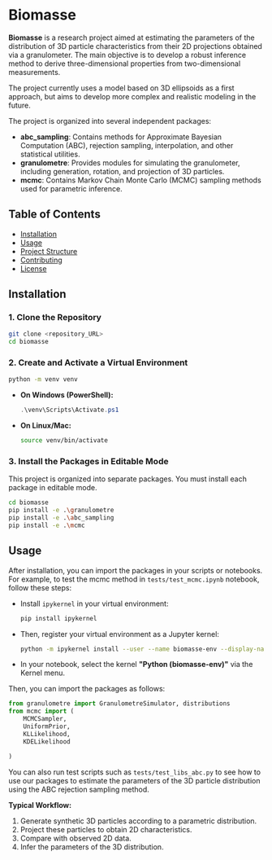 # Biomasse

**Biomasse** is a research project aimed at estimating the parameters of the distribution of 3D particle characteristics from their 2D projections obtained via a granulometer. The main objective is to develop a robust inference method to derive three-dimensional properties from two-dimensional measurements.

The project currently uses a model based on 3D ellipsoids as a first approach, but aims to develop more complex and realistic modeling in the future.

The project is organized into several independent packages:

- **abc_sampling**: Contains methods for Approximate Bayesian Computation (ABC), rejection sampling, interpolation, and other statistical utilities.
- **granulometre**: Provides modules for simulating the granulometer, including generation, rotation, and projection of 3D particles.
- **mcmc**: Contains Markov Chain Monte Carlo (MCMC) sampling methods used for parametric inference.

## Table of Contents

- [Installation](#installation)
- [Usage](#usage)
- [Project Structure](#project-structure)
- [Contributing](#contributing)
- [License](#license)

## Installation

### 1. Clone the Repository

```bash
git clone <repository_URL>
cd biomasse
```

### 2. Create and Activate a Virtual Environment

```bash
python -m venv venv
```

- **On Windows (PowerShell):**
  ```powershell
  .\venv\Scripts\Activate.ps1
  ```
- **On Linux/Mac:**
  ```bash
  source venv/bin/activate
  ```

### 3. Install the Packages in Editable Mode

This project is organized into separate packages. You must install each package in editable mode.

```bash
cd biomasse
pip install -e .\granulometre
pip install -e .\abc_sampling
pip install -e .\mcmc
```

## Usage

After installation, you can import the packages in your scripts or notebooks. For example, to test the mcmc method in `tests/test_mcmc.ipynb` notebook, follow these steps:


   - Install `ipykernel` in your virtual environment:
     ```bash
     pip install ipykernel
     ```
   - Then, register your virtual environment as a Jupyter kernel:
     ```bash
     python -m ipykernel install --user --name biomasse-env --display-name "Python (biomasse-env)"
     ```
   - In your notebook, select the kernel **"Python (biomasse-env)"** via the Kernel menu.


Then, you can import the packages as follows:
```python
from granulometre import GranulometreSimulator, distributions
from mcmc import (
    MCMCSampler,
    UniformPrior,
    KLLikelihood,
    KDELikelihood

) 
```

You can also run test scripts such as `tests/test_libs_abc.py` to see how to use our packages to estimate the parameters of the 3D particle distribution using the ABC rejection sampling method.

**Typical Workflow:**
1. Generate synthetic 3D particles according to a parametric distribution.
2. Project these particles to obtain 2D characteristics.
3. Compare with observed 2D data.
4. Infer the parameters of the 3D distribution.


